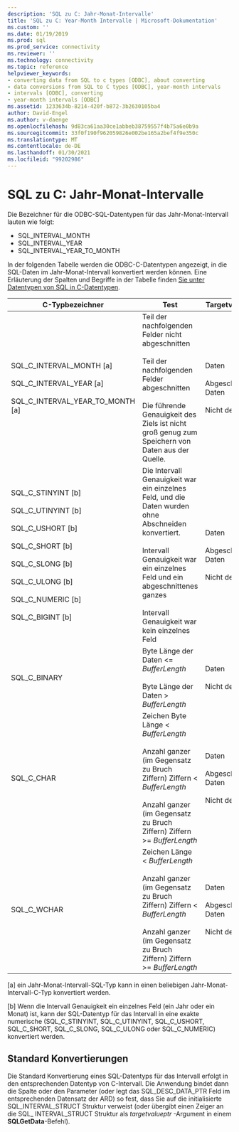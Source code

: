 ```yaml
---
description: 'SQL zu C: Jahr-Monat-Intervalle'
title: 'SQL zu C: Year-Month Intervalle | Microsoft-Dokumentation'
ms.custom: ''
ms.date: 01/19/2019
ms.prod: sql
ms.prod_service: connectivity
ms.reviewer: ''
ms.technology: connectivity
ms.topic: reference
helpviewer_keywords:
- converting data from SQL to c types [ODBC], about converting
- data conversions from SQL to C types [ODBC], year-month intervals
- intervals [ODBC], converting
- year-month intervals [ODBC]
ms.assetid: 1233634b-8214-420f-b872-3b2630105ba4
author: David-Engel
ms.author: v-daenge
ms.openlocfilehash: 9d83ca61aa30ce1abbeb38759557f4b75a6e0b9a
ms.sourcegitcommit: 33f0f190f962059826e002be165a2bef4f9e350c
ms.translationtype: MT
ms.contentlocale: de-DE
ms.lasthandoff: 01/30/2021
ms.locfileid: "99202986"
---
```

# <a name="sql-to-c-year-month-intervals"></a>SQL zu C: Jahr-Monat-Intervalle

Die Bezeichner für die ODBC-SQL-Datentypen für das Jahr-Monat-Intervall lauten wie folgt:

- SQL_INTERVAL_MONTH
- SQL_INTERVAL_YEAR
- SQL_INTERVAL_YEAR_TO_MONTH

In der folgenden Tabelle werden die ODBC-C-Datentypen angezeigt, in die SQL-Daten im Jahr-Monat-Intervall konvertiert werden können. Eine Erläuterung der Spalten und Begriffe in der Tabelle finden [Sie unter Datentypen von SQL in C-Datentypen](../../../odbc/reference/appendixes/converting-data-from-sql-to-c-data-types.md).  

|C-Typbezeichner|Test|Targetvalueptr|StrLen_or_IndPtr|SQLSTATE|  
|-----------------------|----------|------------------------|----------------------------|--------------|  
|SQL_C_INTERVAL_MONTH [a]<br /><br /> SQL_C_INTERVAL_YEAR [a]<br /><br /> SQL_C_INTERVAL_YEAR_TO_MONTH [a]|Teil der nachfolgenden Felder nicht abgeschnitten<br /><br /> Teil der nachfolgenden Felder abgeschnitten<br /><br /> Die führende Genauigkeit des Ziels ist nicht groß genug zum Speichern von Daten aus der Quelle.|Daten<br /><br /> Abgeschnittene Daten<br /><br /> Nicht definiert|Länge der Daten in Bytes<br /><br /> Länge der Daten in Bytes<br /><br /> Nicht definiert|–<br /><br /> 01S07<br /><br /> 22015|  
|SQL_C_STINYINT [b]<br /><br /> SQL_C_UTINYINT [b]<br /><br /> SQL_C_USHORT [b]<br /><br /> SQL_C_SHORT [b]<br /><br /> SQL_C_SLONG [b]<br /><br /> SQL_C_ULONG [b]<br /><br /> SQL_C_NUMERIC [b]<br /><br /> SQL_C_BIGINT [b]|Die Intervall Genauigkeit war ein einzelnes Feld, und die Daten wurden ohne Abschneiden konvertiert.<br /><br /> Intervall Genauigkeit war ein einzelnes Feld und ein abgeschnittenes ganzes<br /><br /> Intervall Genauigkeit war kein einzelnes Feld|Daten<br /><br /> Abgeschnittene Daten<br /><br /> Nicht definiert|Größe des C-Datentyps<br /><br /> Länge der Daten in Bytes<br /><br /> Größe des C-Datentyps|–<br /><br /> 22003<br /><br /> 22015|  
|SQL_C_BINARY|Byte Länge der Daten <= *BufferLength*<br /><br /> Byte Länge der Daten > *BufferLength*|Daten<br /><br /> Nicht definiert|Länge der Daten in Bytes<br /><br /> Nicht definiert|–<br /><br /> 22003|  
|SQL_C_CHAR|Zeichen Byte Länge < *BufferLength*<br /><br /> Anzahl ganzer (im Gegensatz zu Bruch Ziffern) Ziffern < *BufferLength*<br /><br /> Anzahl ganzer (im Gegensatz zu Bruch Ziffern) Ziffern >= *BufferLength*|Daten<br /><br /> Abgeschnittene Daten<br /><br /> Nicht definiert|Größe des C-Datentyps<br /><br /> Größe des C-Datentyps<br /><br /> Nicht definiert|–<br /><br /> 01004<br /><br /> 22003|  
|SQL_C_WCHAR|Zeichen Länge < *BufferLength*<br /><br /> Anzahl ganzer (im Gegensatz zu Bruch Ziffern) Ziffern < *BufferLength*<br /><br /> Anzahl ganzer (im Gegensatz zu Bruch Ziffern) Ziffern >= *BufferLength*|Daten<br /><br /> Abgeschnittene Daten<br /><br /> Nicht definiert|Größe des C-Datentyps<br /><br /> Größe des C-Datentyps<br /><br /> Nicht definiert|–<br /><br /> 01004<br /><br /> 22003|  
  
 [a] ein Jahr-Monat-Intervall-SQL-Typ kann in einen beliebigen Jahr-Monat-Intervall-C-Typ konvertiert werden.  
  
 [b] Wenn die Intervall Genauigkeit ein einzelnes Feld (ein Jahr oder ein Monat) ist, kann der SQL-Datentyp für das Intervall in eine exakte numerische (SQL_C_STINYINT, SQL_C_UTINYINT, SQL_C_USHORT, SQL_C_SHORT, SQL_C_SLONG, SQL_C_ULONG oder SQL_C_NUMERIC) konvertiert werden.  

## <a name="default-conversions"></a>Standard Konvertierungen

Die Standard Konvertierung eines SQL-Datentyps für das Intervall erfolgt in den entsprechenden Datentyp von C-Intervall. Die Anwendung bindet dann die Spalte oder den Parameter (oder legt das SQL_DESC_DATA_PTR Feld im entsprechenden Datensatz der ARD) so fest, dass Sie auf die initialisierte SQL_INTERVAL_STRUCT Struktur verweist (oder übergibt einen Zeiger an die SQL_ INTERVAL_STRUCT Struktur als *targetvalueptr* -Argument in einem **SQLGetData**-Befehl).
